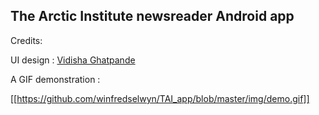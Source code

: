 The Arctic Institute newsreader Android app
-------------------------------------------

Credits:

UI design : [Vidisha Ghatpande](mailto:vidisha.ghatpande@gmail.com) 

A GIF demonstration : 

[[https://github.com/winfredselwyn/TAI_app/blob/master/img/demo.gif]]